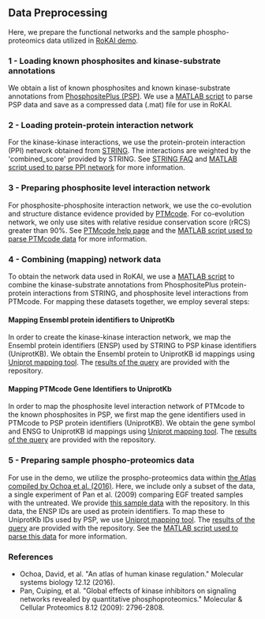 ## Data Preprocessing
Here, we prepare the functional networks and the sample phospho-proteomics data utilized in [RoKAI demo](../../demo_rokai.m).
### 1 - Loading known phosphosites and kinase-substrate annotations
We obtain a list of known phosphosites and known kinase-substrate annotations from [PhosphositePlus (PSP)](https://www.phosphosite.org/staticDownloads). We use a [MATLAB script](load_psp_kinase_substrates.m) to parse PSP data and save as a compressed data (.mat) file for use in RoKAI.
### 2 - Loading protein-protein interaction network
For the kinase-kinase interactions, we use the protein-protein interaction (PPI) network obtained from [STRING](https://string-db.org/cgi/download.pl). The interactions are weighted by the 'combined_score' provided by STRING. See [STRING FAQ](http://version10.string-db.org/help/faq/) and [MATLAB script used to parse PPI network](load_string_ppi_network.m) for more information. 
### 3 - Preparing phosphosite level interaction network
For phosphosite-phosphosite interaction network, we use the co-evolution and structure distance evidence provided by [PTMcode](https://ptmcode.embl.de/data.cgi). For co-evolution network, we only use sites with relative residue conservation score (rRCS) greater than 90%. See [PTMcode help page](https://ptmcode.embl.de/help.cgi) and the [MATLAB script used to parse PTMcode data](load_ptmcode_networks.m) for more information.
### 4 - Combining (mapping) network data 
To obtain the network data used in RoKAI, we use a [MATLAB script](combine_functional_networks.m) to combine the kinase-substrate annotations from PhosphositePlus protein-protein interactions from STRING, and phosphosite level interactions from PTMcode. For mapping these datasets together, we employ several steps:
#### Mapping Ensembl protein identifiers to UniprotKb
In order to create the kinase-kinase interaction network, we map the Ensembl protein identifiers (ENSP) used by STRING to PSP kinase identifiers (UniprotKB). We obtain the Ensembl protein to UniprotKB id mappings using [Uniprot mapping tool](https://www.uniprot.org/uploadlists/). The [results of the query](../../data/string_proteins_uniprotkb.tab) are provided with the repository.
#### Mapping PTMcode Gene Identifiers to UniprotKb
In order to map the phosphosite level interaction network of PTMcode to the known phosphosites in PSP, we first map the gene identifiers used in PTMcode to PSP protein identifiers (UniprotKB). We obtain the gene symbol and ENSG to UniprotKB id mappings using [Uniprot mapping tool](https://www.uniprot.org/uploadlists/). The [results of the query](../../data/ptmcode_genes_uniprotkb.tab) are provided with the repository.
### 5 - Preparing sample phospho-proteomics data
For use in the demo, we utilize the prospho-proteomics data within [the Atlas compiled by Ochoa et al. (2016)](http://phosfate.com/download.html). Here, we include only a subset of the data, a single experiment of Pan et al. (2009) comparing EGF treated samples with the untreated. We provide [this sample data](../../data/sample_phospho_data_ensembl.csv) with the repository. In this data, the ENSP IDs are used as protein identifiers. To map these to UniprotKb IDs used by PSP, we use [Uniprot mapping tool](https://www.uniprot.org/uploadlists/). The [results of the query](../../data/phospho_data_proteins_uniprotkb.tab) are provided with the repository. See the [MATLAB script used to parse this data](load_ptmcode_networks.m) for more information.
### References
- Ochoa, David, et al. "An atlas of human kinase regulation." Molecular systems biology 12.12 (2016).
- Pan, Cuiping, et al. "Global effects of kinase inhibitors on signaling networks revealed by quantitative phosphoproteomics." Molecular & Cellular Proteomics 8.12 (2009): 2796-2808. 




